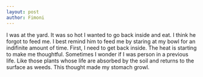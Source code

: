 ```yaml
---
layout: post
author: Fimoni 
---
```


I was at the yard. It was so hot I wanted to go back inside and eat. I think he forgot to feed me. I best remind him to feed me by staring at my bowl for an indifinite amount of time. First, I need to get back inside. The heat is starting to make me thoughtful. Sometimes I wonder if I was person in a previous life. Like those plants whose life are absorbed by the soil and returns to the surface as weeds. This thought made my stomach growl.